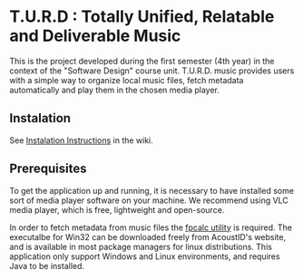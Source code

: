 # T.U.R.D : Totally Unified, Relatable and Deliverable Music

This is the project developed during the first semester (4th year) in the context of the "Software Design" course unit.
T.U.R.D. music provides users with a simple way to organize local music files, fetch metadata automatically and play them in the chosen media player.

## Instalation

See [Instalation Instructions](https://gitlab.com/psw_22_231/1meect02/t02_1/-/wikis/Installation-Instructions) in the wiki.

## Prerequisites
To get the application up and running, it is necessary to have installed some sort of media player software on your machine. We recommend using VLC media player, which is free, lightweight and open-source. 

In order to fetch metadata from music files the [fpcalc utility](https://acoustid.org/chromaprint) is required. The executalbe for Win32 can be downloaded freely from AcoustID's website, and is available in most package managers for linux distributions. 
This application only support Windows and Linux environments, and requires Java to be installed.